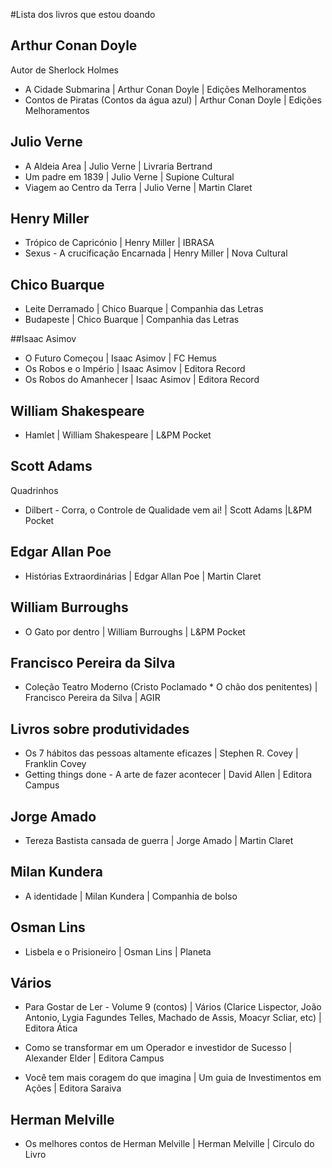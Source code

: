 #Lista dos livros que estou doando

## Arthur Conan Doyle
Autor de Sherlock Holmes

* A Cidade Submarina	| Arthur Conan Doyle	| Edições Melhoramentos
* Contos de Piratas (Contos da água azul)	| Arthur Conan Doyle | 	Edições Melhoramentos

## Julio Verne

* A Aldeia Area	| Julio Verne	|  Livraria Bertrand
* Um padre em 1839	| Julio Verne |	Supione Cultural
* Viagem ao Centro da Terra	| Julio Verne |	Martin Claret
 
## Henry Miller

* Trópico de Capricónio	| Henry Miller	| IBRASA
* Sexus - A crucificação Encarnada | Henry Miller |	Nova Cultural

## Chico Buarque
* Leite Derramado |	Chico Buarque |	Companhia das Letras
* Budapeste |	Chico Buarque |	Companhia das Letras

##Isaac Asimov

* O Futuro Começou	| Isaac Asimov |	FC Hemus
* Os Robos e o Império | Isaac Asimov | Editora Record
* Os Robos do Amanhecer | Isaac Asimov | Editora Record

## William Shakespeare
* Hamlet | William Shakespeare	| L&PM Pocket

## Scott Adams 
Quadrinhos
* Dilbert - Corra, o Controle de Qualidade vem ai!	| Scott Adams	|L&PM Pocket

## Edgar Allan Poe
* Histórias Extraordinárias	| Edgar Allan Poe | 	Martin Claret

## William Burroughs
* O Gato por dentro	| William Burroughs	| L&PM Pocket
 
## Francisco Pereira da Silva
* Coleção Teatro Moderno (Cristo Poclamado * O chão dos penitentes) | Francisco Pereira da Silva |	AGIR

## Livros sobre produtividades
* Os 7 hábitos das pessoas altamente eficazes	| Stephen R. Covey |	Franklin Covey
* Getting things done - A arte de fazer acontecer | David Allen | Editora Campus

## Jorge Amado
* Tereza Bastista cansada de guerra |	Jorge Amado |	Martin Claret

## Milan Kundera
* A identidade |	Milan Kundera |	Companhia de bolso

## Osman Lins 

* Lisbela e o Prisioneiro	| Osman Lins |	Planeta 

## Vários 
* Para Gostar de Ler - Volume 9 (contos)	| Vários (Clarice Lispector, João Antonio, Lygia Fagundes Telles, Machado de Assis, Moacyr Scliar, etc)	| Editora Ática

* Como se transformar em um Operador e investidor de Sucesso |	Alexander Elder |	Editora Campus
* Você tem mais coragem do que imagina | Um guia de Investimentos em Ações	|	Editora Saraiva


## Herman Melville
* Os melhores contos de Herman Melville	| Herman Melville	| Circulo do Livro
